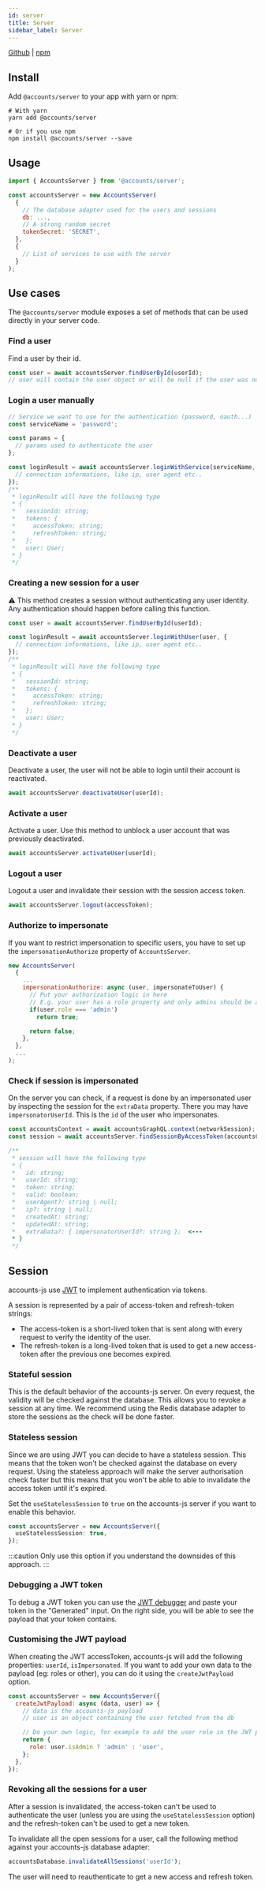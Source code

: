 ```yaml
---
id: server
title: Server
sidebar_label: Server
---
```


[Github](https://github.com/accounts-js/accounts/tree/master/packages/server) |
[npm](https://www.npmjs.com/package/@accounts/server)

## Install

Add `@accounts/server` to your app with yarn or npm:

```
# With yarn
yarn add @accounts/server

# Or if you use npm
npm install @accounts/server --save
```

## Usage

```javascript
import { AccountsServer } from '@accounts/server';

const accountsServer = new AccountsServer(
  {
    // The database adapter used for the users and sessions
    db: ...,
    // A strong random secret
    tokenSecret: 'SECRET',
  },
  {
    // List of services to use with the server
  }
);
```

## Use cases

The `@accounts/server` module exposes a set of methods that can be used directly in your server code.

### Find a user

Find a user by their id.

```javascript
const user = await accountsServer.findUserById(userId);
// user will contain the user object or will be null if the user was not found
```

### Login a user manually

```javascript
// Service we want to use for the authentication (password, oauth...)
const serviceName = 'password';

const params = {
  // params used to authenticate the user
};

const loginResult = await accountsServer.loginWithService(serviceName, params, {
  // connection informations, like ip, user agent etc..
});
/**
 * loginResult will have the following type
 * {
 *   sessionId: string;
 *   tokens: {
 *     accessToken: string;
 *     refreshToken: string;
 *   };
 *   user: User;
 * }
 */
```

### Creating a new session for a user

⚠️ This method creates a session without authenticating any user identity. Any authentication should happen before calling this function.

```javascript
const user = await accountsServer.findUserById(userId);

const loginResult = await accountsServer.loginWithUser(user, {
  // connection informations, like ip, user agent etc..
});
/**
 * loginResult will have the following type
 * {
 *   sessionId: string;
 *   tokens: {
 *     accessToken: string;
 *     refreshToken: string;
 *   };
 *   user: User;
 * }
 */
```

### Deactivate a user

Deactivate a user, the user will not be able to login until their account is reactivated.

```javascript
await accountsServer.deactivateUser(userId);
```

### Activate a user

Activate a user. Use this method to unblock a user account that was previously deactivated.

```javascript
await accountsServer.activateUser(userId);
```

### Logout a user

Logout a user and invalidate their session with the session access token.

```javascript
await accountsServer.logout(accessToken);
```

### Authorize to impersonate

If you want to restrict impersonation to specific users, you have to set up the `impersonationAuthorize` property of `AccountsServer`.

```javascript
new AccountsServer(
  {
    ...
    impersonationAuthorize: async (user, impersonateToUser) {
      // Put your authorization logic in here
      // E.g. your user has a role property and only admins should be allowed to impersonate:
      if(user.role === 'admin')
        return true;

      return false;
    },
  },
  ...
);
```

### Check if session is impersonated

On the server you can check, if a request is done by an impersonated user by inspecting the session for the `extraData` property.
There you may have `impersonatorUserId`. This is the `id` of the user who impersonates.

```javascript
const accountsContext = await accountsGraphQL.context(networkSession);
const session = await accountsServer.findSessionByAccessToken(accountsContext.authToken);

/**
 * session will have the following type
 * {
 *   id: string;
 *   userId: string;
 *   token: string;
 *   valid: boolean;
 *   userAgent?: string | null;
 *   ip?: string | null;
 *   createdAt: string;
 *   updatedAt: string;
 *   extraData?: { impersonatorUserId?: string };  <---
 * }
 */
```

## Session

accounts-js use [JWT](https://jwt.io/introduction/) to implement authentication via tokens.

A session is represented by a pair of access-token and refresh-token strings:

- The access-token is a short-lived token that is sent along with every request to verify the identity of the user.
- The refresh-token is a long-lived token that is used to get a new access-token after the previous one becomes expired.

### Stateful session

This is the default behavior of the accounts-js server. On every request, the validity will be checked against the database. This allows you to revoke a session at any time. We recommend using the Redis database adapter to store the sessions as the check will be done faster.

### Stateless session

Since we are using JWT you can decide to have a stateless session. This means that the token won't be checked against the database on every request. Using the stateless approach will make the server authorisation check faster but this means that you won't be able to able to invalidate the access token until it's expired.

Set the `useStatelessSession` to `true` on the accounts-js server if you want to enable this behavior.

```ts
const accountsServer = new AccountsServer({
  useStatelessSession: true,
});
```

:::caution
Only use this option if you understand the downsides of this approach.
:::

### Debugging a JWT token

To debug a JWT token you can use the [JWT debugger](https://jwt.io/#debugger-io) and paste your token in the "Generated" input. On the right side, you will be able to see the payload that your token contains.

### Customising the JWT payload

When creating the JWT accessToken, accounts-js will add the following properties: `userId`, `isImpersonated`. If you want to add your own data to the payload (eg: roles or other), you can do it using the `createJwtPayload` option.

```javascript
const accountsServer = new AccountsServer({
  createJwtPayload: async (data, user) => {
    // data is the accounts-js payload
    // user is an object containing the user fetched from the db

    // Do your own logic, for example to add the user role in the JWT payload you could do the following
    return {
      role: user.isAdmin ? 'admin' : 'user',
    };
  },
});
```

### Revoking all the sessions for a user

After a session is invalidated, the access-token can't be used to authenticate the user (unless you are using the `useStatelessSession` option) and the refresh-token can't be used to get a new token.

To invalidate all the open sessions for a user, call the following method against your accounts-js database adapter:

```ts
accountsDatabase.invalidateAllSessions('userId');
```

The user will need to reauthenticate to get a new access and refresh token.
